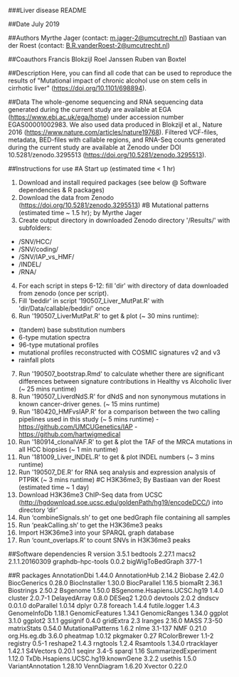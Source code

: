 ###Liver disease README

##Date
July 2019

##Authors
Myrthe Jager (contact: m.jager-2@umcutrecht.nl)
Bastiaan van der Roest (contact: B.R.vanderRoest-2@umcutrecht.nl)

##Coauthors
Francis Blokzijl
Roel Janssen
Ruben van Boxtel

##Description
Here, you can find all code that can be used to reproduce the results of "Mutational impact of chronic alcohol use on stem cells in cirrhotic liver" (https://doi.org/10.1101/698894).

##Data
The whole-genome sequencing and RNA sequencing data generated during the current study are available at EGA (https://www.ebi.ac.uk/ega/home) under accession number EGAS00001002983. We also used data produced in Blokzijl et al., Nature 2016 (https://www.nature.com/articles/nature19768).
Filtered VCF-files, metadata, BED-files with callable regions, and RNA-Seq counts generated during the current study are available at Zenodo under DOI 10.5281/zenodo.3295513 (https://doi.org/10.5281/zenodo.3295513). 


##Instructions for use
#A Start up (estimated time < 1 hr)
1. Download and install required packages (see below @ Software dependencies & R packages)
2. Download the data from Zenodo (https://doi.org/10.5281/zenodo.3295513)
#B Mutational patterns (estimated time ~ 1.5 hr); by Myrthe Jager
3. Create output directory in downloaded Zenodo directory '/Results/' with subfolders:
- /SNV/HCC/
- /SNV/coding/
- /SNV/IAP_vs_HMF/
- /INDEL/
- /RNA/
4. For each script in steps 6-12: fill 'dir' with directory of data downloaded from zenodo (once per script).
5. Fill 'beddir' in script '190507_Liver_MutPat.R' with 'dir/Data/callable/beddir/' once
6. Run '190507_LiverMutPat.R' to get & plot (~ 30 mins runtime): 
- (tandem) base substitution numbers
- 6-type mutation spectra
- 96-type mutational profiles
- mutational profiles reconstructed with COSMIC signatures v2 and v3
- rainfall plots
7. Run '190507_bootstrap.Rmd' to calculate whether there are significant differences between signature contributions in Healthy vs Alcoholic liver (~ 25 mins runtime)
8. Run '190507_LiverdNdS.R' for dNdS and non synonymous mutations in known cancer-driver genes. (~ 15 mins runtime)
9. Run '180420_HMFvsIAP.R' for a comparison between the two calling pipelines used in this study (~ 5 mins runtime)
-https://github.com/UMCUGenetics/IAP
-https://github.com/hartwigmedical
10. Run '180914_clonalVAF.R' to get & plot the TAF of the MRCA mutations in all HCC biopsies (~ 1 min runtime)
11. Run '181009_Liver_INDEL.R' to get & plot INDEL numbers (~ 3 mins runtime)
12. Run '190507_DE.R' for RNA seq analysis and expression analysis of PTPRK (~ 3 mins runtime)
#C H3K36me3; By Bastiaan van der Roest (estimated time ~ 1 day)
13. Download H3K36me3 ChIP-Seq data from UCSC (http://hgdownload.soe.ucsc.edu/goldenPath/hg19/encodeDCC/) into directory ‘dir’
14. Run ‘combineSignals.sh’ to get one bedGraph file containing all samples
15. Run ‘peakCalling.sh’ to get the H3K36me3 peaks
16. Import H3K36me3 into your SPARQL graph database
17. Run ‘count_overlaps.R’ to count SNVs in H3K36me3 peaks

##Software dependencies
R version 3.5.1
bedtools 2.27.1
macs2 2.1.1.20160309
graphdb-hpc-tools 0.0.2
bigWigToBedGraph 377-1

##R packages
AnnotationDbi	1.44.0
AnnotationHub	2.14.2
Biobase	2.42.0
BiocGenerics	0.28.0
BiocInstaller	1.30.0
BiocParallel	1.16.5
biomaRt	2.36.1
Biostrings	2.50.2
Bsgenome	1.50.0
BSgenome.Hsapiens.UCSC.hg19	1.4.0
cluster	2.0.7-1
DelayedArray	0.8.0
DESeq2	1.20.0
devtools	2.0.2
dndscv	0.0.1.0
doParallel	1.0.14
dplyr	0.7.8
foreach	1.4.4
futile.logger	1.4.3
GenomeInfoDb	1.18.1
GenomicFeatures	1.34.1
GenomicRanges	1.34.0
ggplot	3.1.0
ggplot2	3.1.1
ggsignif	0.4.0
gridExtra	2.3
Iranges	2.16.0
MASS	7.3-50
matrixStats	0.54.0
MutationalPatterns	1.6.2
nlme	3.1-137
NMF	0.21.0
org.Hs.eg.db	3.6.0
pheatmap	1.0.12
pkgmaker	0.27
RColorBrewer	1.1-2
registry	0.5-1
reshape2	1.4.3
rngtools	1.2.4
Rsamtools	1.34.0
rtracklayer	1.42.1
S4Vectors	0.20.1
seqinr	3.4-5
sparql	1.16
SummarizedExperiment	1.12.0
TxDb.Hsapiens.UCSC.hg19.knownGene	3.2.2
usethis	1.5.0
VariantAnnotation	1.28.10
VennDiagram	1.6.20
Xvector	0.22.0
